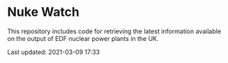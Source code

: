 # Nuke Watch

This repository includes code for retrieving the latest information available on the output of EDF nuclear power plants in the UK.

Last updated: 2021-03-09 17:33